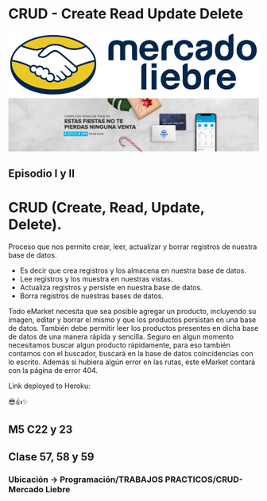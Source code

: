 # CRUD - Create Read Update Delete

![logo](public/images/logo-mercado-liebre.svg)
![banner](public/images/img-home-banner.jpg)

## Episodio I y II

# CRUD (Create, Read, Update, Delete).
Proceso que nos permite crear, leer, actualizar y borrar registros de nuestra base de datos. 
- Es decir que crea registros y los almacena en nuestra base de datos.
- Lee registros y los muestra en nuestras vistas.
- Actualiza registros y persiste en nuestra base de datos.
- Borra registros de nuestras bases de datos.

Todo eMarket necesita que sea posible agregar un producto, incluyendo su imagen, editar y borrar
el mismo y que los productos persistan en una base de datos. También
debe permitir leer los productos presentes en dicha base de datos de una manera rápida
y sencilla. Seguro en algun momento necesitamos buscar algun producto rápidamente, para eso también contamos con  el buscador, buscará en la base de datos coincidencias con lo escrito. Además si hubiera algún error en las rutas, este eMarket contará con la página de error 404.

Link deployed to Heroku: 

😎👍✨

## M5 C22 y 23

## Clase 57, 58 y 59

### Ubicación -> Programación/TRABAJOS PRACTICOS/CRUD-Mercado Liebre